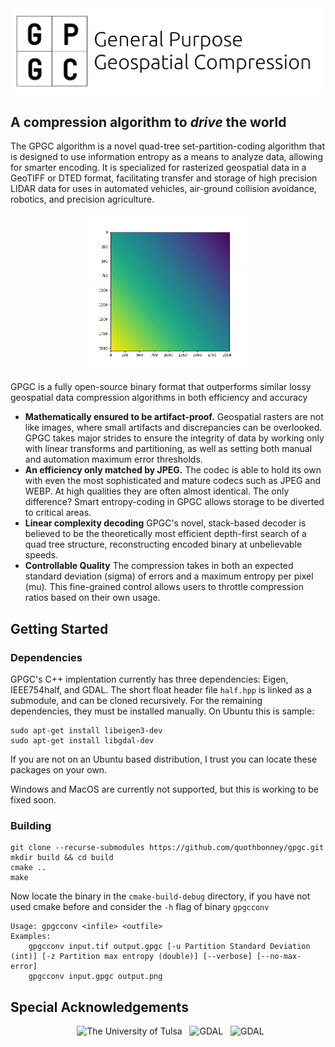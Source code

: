 
<div align="center">
<img src="./assets/largelogo.png" alt="Logo and title"/>
</div>

## A compression algorithm to *drive* the world
The GPGC algorithm is a novel  quad-tree set-partition-coding algorithm that is designed to use information entropy as a means to analyze data, allowing for smarter encoding. 
It is specialized for rasterized geospatial data in a GeoTIFF or DTED format, facilitating transfer and storage of high precision LIDAR data for uses in automated vehicles, air-ground collision avoidance,
robotics, and precision agriculture.
<div align="center">
<img src="./assets/gif/transform.gif" width="50%" alt="Compression Animation"/>
</div>

GPGC is a fully open-source binary format that outperforms similar lossy geospatial data compression algorithms in both efficiency and accuracy
- **Mathematically ensured to be artifact-proof.** Geospatial rasters are not like images, where small artifacts and discrepancies can be overlooked. GPGC takes major strides to ensure
the integrity of data by working only with linear transforms and partitioning, as well as setting both manual and automation maximum error thresholds.
- **An efficiency only matched by JPEG.** The codec is able to hold its own with even the most sophisticated and mature codecs such as JPEG and WEBP. At high qualities
they are often almost identical. The only difference? Smart entropy-coding in GPGC allows storage to be diverted to critical areas.
- **Linear complexity decoding** GPGC's novel, stack-based decoder is believed to be the theoretically most efficient depth-first search of a quad tree structure, reconstructing
encoded binary at unbelievable speeds.
- **Controllable Quality** The compression takes in both an expected standard deviation (sigma) of errors and a maximum entropy per pixel (mu). This fine-grained control
allows users to throttle compression ratios based on their own usage.

## Getting Started
### Dependencies
GPGC's C++ implentation currently has three dependencies: Eigen, IEEE754half, and GDAL. The short float header file `half.hpp` is linked as a submodule,
and can be cloned recursively. For the remaining dependencies, they must be installed manually. On Ubuntu this is sample:
```shell
sudo apt-get install libeigen3-dev
sudo apt-get install libgdal-dev
````
If you are not on an Ubuntu based distribution, I trust you can locate these packages on your own.

Windows and MacOS are currently not supported, but this is working to be fixed soon.

### Building
```shell
git clone --recurse-submodules https://github.com/quothbonney/gpgc.git
mkdir build && cd build
cmake ..
make
```

Now locate the binary in the `cmake-build-debug` directory, if you have not used cmake before and consider the `-h` flag of binary `gpgcconv`

```
Usage: gpgcconv <infile> <outfile>
Examples:
	gpgcconv input.tif output.gpgc [-u Partition Standard Deviation (int)] [-z Partition max entropy (double)] [--verbose] [--no-max-error]
	gpgcconv input.gpgc output.png
```

## Special Acknowledgements
<div align="center">
<span>&nbsp;
<img src="https://utulsa.edu/wp-content/themes/utulsa/dist/images/logo-blue.png" height="60" alt="The University of Tulsa"/>
</span>
<span>&nbsp;
<img src="https://upload.wikimedia.org/wikipedia/commons/thumb/d/df/GDALLogoColor.svg/1200px-GDALLogoColor.svg.png" height="60" alt="GDAL">
</span>
<span>&nbsp;
<img src="https://upload.wikimedia.org/wikipedia/commons/thumb/1/1c/USGS_logo_green.svg/2560px-USGS_logo_green.svg.png" height="60" alt="GDAL">
</span>
</div>

